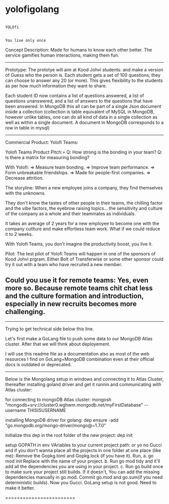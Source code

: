 # yolofigolang
                                                                                    YOLOfi
                                                                                    
                                                                             You live only once

Concept Description:
Made for humans to know each other better.
The service gamifies human interactions, making them fun. 

--------------------

Prototype:
The prototye will aim at Kood Johvi students: and make a version of Guess who the person is.
Each student gets a set of 100 questions, they can choose to answer any 20 (or more). This gives flexibility to the students as per how much information they want to share.

Each student ID now contains a list of questions answered, a list of questions unanswered, and a list of answers to the questions that have been answered.
In MongoDB this all can be part of a single Json document inside a collection (collection is table equivalent of MySQL in MongoDB, however unlike tables, one can do all kind of data in a single collection as well as within a single document. A document in MongoDB corresponds to a row in table in mysql)



--------------------

Commercial Product: Yolofi Teams: 

Yolofi Teams Product Pitch:= 
  Q: How strong is the bonding in your team? 
  Q: Is there a matrix for measuring bonding?

With Yolofi:
 => Measure team bonding.
 => Improve team performance.
 => Form unbreakable friendships.
 => Made for people-first companies.
 => Decrease attrition.
 
 
 The storyline:
 When a new employee joins a company, they find themselves with the unknowns.
 
 They don't know the tastes of other people in their teams, the chilling factor and the vibe factors, the eyebrow raising topics... the sensitivity and culture of the company as a whole and their teammates as individuals.
 
 It takes an average of 2 years for a new employee to become one with the company cutlture and make effortless team work.
    What if we could reduce it to 2 weeks.
    
 With Yolofi Teams, you don't imagine the productivity boost, you live it.


  

Pilot:
The test pilot of Yolofi Teams will happen in one of the sponsors of Kood Johvi prgram. Either Bolt of Transferwise or some other sponsor could try it out with a team who have recruited a new member. 

Could you use it for remote teams:
Yes, even more so. Because remote teams chit chat less and the culture formation and introduction, especially in new recruits becomes more challenging.
---------------------

---------------------
Trying to get technical side below this line.

Let's first make a GoLang file to push some data to our MongoDB Atlas cluster. After that we will think about deployement.

I will use this readme file as a documentation also as most of the web resources I find on GoLang+MongoDB combination even at their official docs is outdated or deprecated.

---------------------

Below is the Mongolang setup in windows and connecting it to Atlas Cluster, thereafter installing goland driver and get it runnin and communicating with Atlas cluster:

for connecting to mongoDB Atlas cluster:
mongosh "mongodb+srv://cluster0.wghwm.mongodb.net/myFirstDatabase" --username THISISUSERNAME

installing MongoDB driver for golang:
dep ensure -add "go.mongodb.org/mongo-driver/mongo@~1.7.0"

Initialize this dep in the root folder of the new project:
dep init

setup GOPATH in env VAriables to your current project path: or yo no Gucci
and if you don't wanna place all the projects in one folder at one place (like me):
            Remove the Gopkg.toml and Gopkg.lock (if you have it).
            Run,
            a. go mod init <project-name> Replace <project-name> with the name of your project.
            b. Run go mod tidy and it'll add all the dependencies you are using in your project.
            c. Run go build once to make sure your project still builds. If it doesn't, You can add the missing dependencies manually in go.mod.
            Commit go.mod and go.sum(if you need deterministic builds).
  Now you Gucci. GoLang setup is not good. Need to make it better.
  
  ========================
            
 
  
  
